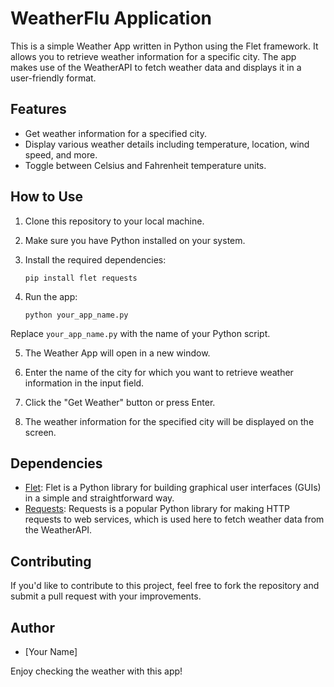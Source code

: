 # WeatherFlu Application

This is a simple Weather App written in Python using the Flet framework. It allows you to retrieve weather information for a specific city. The app makes use of the WeatherAPI to fetch weather data and displays it in a user-friendly format.

## Features

- Get weather information for a specified city.
- Display various weather details including temperature, location, wind speed, and more.
- Toggle between Celsius and Fahrenheit temperature units.

## How to Use

1. Clone this repository to your local machine.
2. Make sure you have Python installed on your system.
3. Install the required dependencies:

   ```
   pip install flet requests
   ```

4. Run the app:

   ```
   python your_app_name.py
   ```

Replace `your_app_name.py` with the name of your Python script.

5. The Weather App will open in a new window.

6. Enter the name of the city for which you want to retrieve weather information in the input field.

7. Click the "Get Weather" button or press Enter.

8. The weather information for the specified city will be displayed on the screen.

## Dependencies

- [Flet](https://github.com/borgar/flet): Flet is a Python library for building graphical user interfaces (GUIs) in a simple and straightforward way.
- [Requests](https://requests.readthedocs.io/en/master/): Requests is a popular Python library for making HTTP requests to web services, which is used here to fetch weather data from the WeatherAPI.

## Contributing

If you'd like to contribute to this project, feel free to fork the repository and submit a pull request with your improvements.

## Author

- [Your Name]

Enjoy checking the weather with this app!
